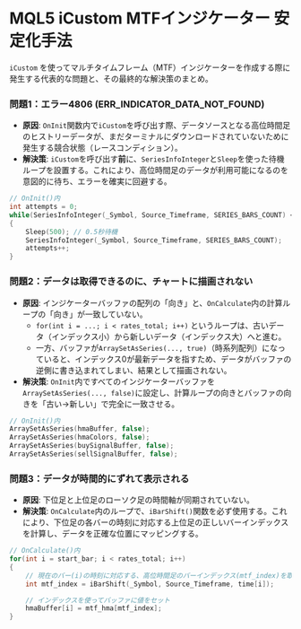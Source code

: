 # MQL5 iCustom MTFインジケーター 安定化手法

`iCustom` を使ってマルチタイムフレーム（MTF）インジケーターを作成する際に発生する代表的な問題と、その最終的な解決策のまとめ。

### 問題1：エラー4806 (ERR_INDICATOR_DATA_NOT_FOUND)

-   **原因**:
    `OnInit`関数内で`iCustom`を呼び出す際、データソースとなる高位時間足のヒストリーデータが、まだターミナルにダウンロードされていないために発生する競合状態（レースコンディション）。
-   **解決策**:
    `iCustom`を呼び出す**前**に、`SeriesInfoInteger`と`Sleep`を使った待機ループを設置する。これにより、高位時間足のデータが利用可能になるのを意図的に待ち、エラーを確実に回避する。

```c++
// OnInit()内
int attempts = 0;
while(SeriesInfoInteger(_Symbol, Source_Timeframe, SERIES_BARS_COUNT) < 2 && attempts < 20)
{
    Sleep(500); // 0.5秒待機
    SeriesInfoInteger(_Symbol, Source_Timeframe, SERIES_BARS_COUNT);
    attempts++;
}
```

### 問題2：データは取得できるのに、チャートに描画されない

-   **原因**:
    インジケーターバッファの配列の「向き」と、`OnCalculate`内の計算ループの「向き」が一致していない。
    -   `for(int i = ...; i < rates_total; i++)` というループは、古いデータ（インデックス小）から新しいデータ（インデックス大）へと進む。
    -   一方、バッファが`ArraySetAsSeries(..., true)`（時系列配列）になっていると、インデックス0が最新データを指すため、データがバッファの逆側に書き込まれてしまい、結果として描画されない。
-   **解決策**:
    `OnInit`内ですべてのインジケーターバッファを`ArraySetAsSeries(..., false)`に設定し、計算ループの向きとバッファの向きを「古い→新しい」で完全に一致させる。

```c++
// OnInit()内
ArraySetAsSeries(hmaBuffer, false);
ArraySetAsSeries(hmaColors, false);
ArraySetAsSeries(buySignalBuffer, false);
ArraySetAsSeries(sellSignalBuffer, false);
```

### 問題3：データが時間的にずれて表示される

-   **原因**:
    下位足と上位足のローソク足の時間軸が同期されていない。
-   **解決策**:
    `OnCalculate`内のループで、`iBarShift()`関数を必ず使用する。これにより、下位足の各バーの時刻に対応する上位足の正しいバーインデックスを計算し、データを正確な位置にマッピングする。

```c++
// OnCalculate()内
for(int i = start_bar; i < rates_total; i++)
{
    // 現在のバー(i)の時刻に対応する、高位時間足のバーインデックス(mtf_index)を取得
    int mtf_index = iBarShift(_Symbol, Source_Timeframe, time[i]);

    // インデックスを使ってバッファに値をセット
    hmaBuffer[i] = mtf_hma[mtf_index];
}
``` 